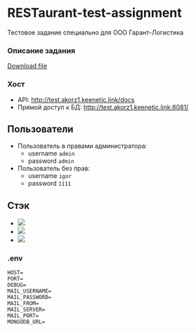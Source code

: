 # RESTaurant-test-assignment
Тестовое задание специально для ООО Гарант-Логистика

### Описание задания
[Download file](https://tinyurl.com/29bceuyh)

### Хост
 - API: http://test.akorz1.keenetic.link/docs
 - Прямой доступ к БД: http://test.akorz1.keenetic.link:8081/
 
## Пользователи
 - Пользователь в правами администратора: 
     - username `admin`
     - password `admin` 
 - Пользователь без прав:
     - username `igor`
     - password `1111` 
## Стэк
 - [![](https://img.shields.io/badge/-Docker-lightgrey?logo=Docker)]()
 - [![](https://img.shields.io/badge/-FastAPI-lightgrey?logo=fastapi)]()
 - [![](https://img.shields.io/badge/-Mongodb-lightgrey?logo=mongodb)]()
 
### .env
```
HOST=
PORT=
DEBUG=
MAIL_USERNAME=
MAIL_PASSWORD=
MAIL_FROM=
MAIL_SERVER=
MAIL_PORT=
MONGODB_URL=
```
